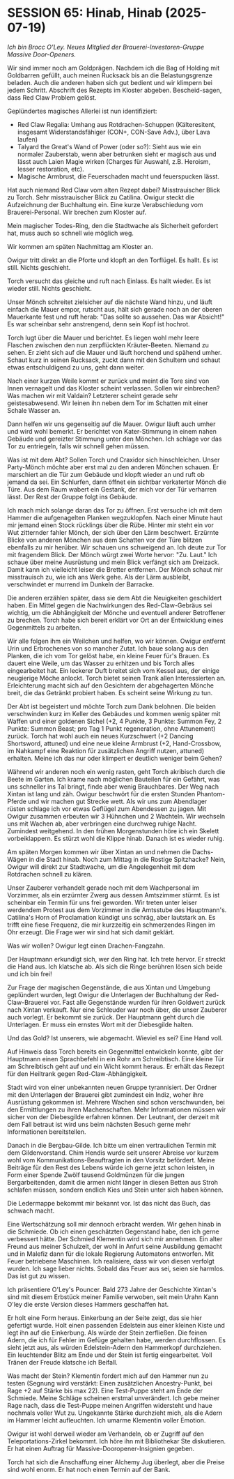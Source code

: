 <!-- Copyright 2020-2025 Dominik Jan Schott. All rights reserved. The license agreement is define in the LICENSE file in the root folder. -->
# **SESSION 65:                             Hinab, Hinab (2025-07-19)**

*Ich bin Brocc O'Ley. Neues Mitglied der Brauerei-Investoren-Gruppe Massive Door-Openers.*

Wir sind immer noch am Goldprägen.
Nachdem ich die Bag of Holding mit Goldbarren gefüllt, auch meinen Rucksack bis an die Belastungsgrenze beladen.
Auch die anderen haben sich gut bedient und wir klimpern bei jedem Schritt.
Abschrift des Rezepts im Kloster abgeben.
Bescheid-sagen, dass Red Claw Problem gelöst.

Geplündertes magisches Allerlei ist nun identifiziert:

- Red Claw Regalia: Umhang aus Rotdrachen-Schuppen (Kälteresitent, insgesamt Widerstandsfähiger (CON+, CON-Save Adv.), über Lava laufen)
- Talyard the Great's Wand of Power (oder so?): Sieht aus wie ein normaler Zauberstab, wenn aber betrunken sieht er magisch aus und lässt auch Laien Magie wirken (Charges für Auswahl, z.B. Heroism, lesser restoration, etc).
- Magische Armbrust, die Feuerschaden macht und feuerspucken lässt.

Hat auch niemand Red Claw vom alten Rezept dabei?
Misstrauischer Blick zu Torch. Sehr misstrauischer Blick zu Catilina.
Owigur steckt die Aufzeichnung der Buchhaltung ein.
Eine kurze Verabschiedung vom Brauerei-Personal.
Wir brechen zum Kloster auf.

Mein magischer Todes-Ring, den die Stadtwache als Sicherheit gefordert hat, muss auch so schnell wie möglich weg.

Wir kommen am späten Nachmittag am Kloster an.

Owigur tritt direkt an die Pforte und klopft an den Torflügel.
Es hallt.
Es ist still.
Nichts geschieht.

Torch versucht das gleiche und ruft nach Einlass.
Es hallt wieder.
Es ist wieder still.
Nichts geschieht.

Unser Mönch schreitet zielsicher auf die nächste Wand hinzu, und läuft einfach die Mauer empor, rutscht aus, hält sich gerade noch an der oberen Mauerkante fest und ruft herab: "Das sollte so aussehen. Das war Absicht!"
Es war scheinbar sehr anstrengend, denn sein Kopf ist hochrot.

Torch lugt über die Mauer und berichtet.
Es liegen wohl mehr leere Flaschen zwischen den nun zerpflückten Kräuter-Beeten.
Niemand zu sehen.
Er zieht sich auf die Mauer und läuft horchend und spähend umher.
Schaut kurz in seinen Rucksack, zuckt dann mit den Schultern und schaut etwas entschuldigend zu uns, geht dann weiter.

Nach einer kurzen Weile kommt er zurück und meint die Tore sind von Innen vernagelt und das Kloster scheint verlassen.
Sollen wir einbrechen?
Was machen wir mit Valdain?
Letzterer scheint gerade sehr geistesabwesend.
Wir leinen ihn neben dem Tor im Schatten mit einer Schale Wasser an.

Dann helfen wir uns gegenseitig auf die Mauer.
Owigur läuft auch umher und wird wohl bemerkt.
Er berichtet von Kater-Stimmung in einem nahen Gebäude und gereizter Stimmung unter den Mönchen.
Ich schlage vor das Tor zu entriegeln, falls wir schnell gehen müssen.

Was ist mit dem Abt?
Sollen Torch und Craxidor sich hinschleichen.
Unser Party-Mönch möchte aber erst mal zu den anderen Mönchen schauen.
Er marschiert an die Tür zum Gebäude und klopft wieder an und ruft ob jemand da sei.
Ein Schlurfen, dann öffnet ein sichtbar verkaterter Mönch die Türe.
Aus dem Raum wabert ein Gestank, der mich vor der Tür verharren lässt.
Der Rest der Gruppe folgt ins Gebäude.

Ich mach mich solange daran das Tor zu öffnen.
Erst versuche ich mit dem Hammer die aufgenagelten Planken wegzuklopfen.
Nach einer Minute haut mir jemand einen Stock rücklings über die Rübe.
Hinter mir steht ein vor Wut zitternder fahler Mönch, der sich über den Lärm beschwert.
Erzürnte Blicke von anderen Mönchen aus dem Schatten vor der Türe blitzen ebenfalls zu mir herüber.
Wir schauen uns schweigend an.
Ich deute zur Tor mit fragendem Blick.
Der Mönch würgt zwei Worte hervor: "Zu. Laut."
Ich schaue über meine Ausrüstung und mein Blick verfängt sich am Dreizack.
Damit kann ich vielleicht leiser die Bretter entfernen.
Der Mönch schaut mir misstrauisch zu, wie ich ans Werk gehe.
Als der Lärm ausbleibt, verschwindet er murrend im Dunkeln der Barracke.

Die anderen erzählen später, dass sie dem Abt die Neuigkeiten geschildert haben.
Ein Mittel gegen die Nachwirkungen des Red-Claw-Gebräus sei wichtig, um die Abhängigkeit der Mönche und eventuell anderer Betroffener zu brechen.
Torch habe sich bereit erklärt vor Ort an der Entwicklung eines Gegenmittels zu arbeiten.

Wir alle folgen ihm ein Weilchen und helfen, wo wir können.
Owigur entfernt Urin und Erbrochenes von so mancher Zutat.
Ich baue solang aus den Planken, die ich vom Tor gelöst habe, ein kleine Feuer für's Brauen.
Es dauert eine Weile, um das Wasser zu erhitzen und bis Torch alles eingearbeitet hat.
Ein leckerer Duft breitet sich vom Kessel aus, der einige neugierige Möche anlockt.
Torch bietet seinen Trank allen Interessierten an.
Erleichterung macht sich auf den Gesichtern der abgehagerten Mönche breit, die das Getränkt probiert haben.
Es scheint seine Wirkung zu tun.

Der Abt ist begeistert und möchte Torch zum Dank belohnen.
Die beiden verschwinden kurz im Keller des Gebäudes und kommen wenig später mit Waffen und einer goldenen Sichel (+2, 4 Punkte, 3 Punkte: Summon Fey, 2 Punkte: Summon Beast; pro Tag 1 Punkt regeneration, ohne Attunement) zurück.
Torch hat wohl auch ein neues Kurzschwert (+2 Dancing Shortsword, attuned) und eine neue kleine Armbrust (+2, Hand-Crossbow, im Nahkampf eine Reaktion für zusätzlichen Angriff nutzen, attuned) erhalten.
Meine ich das nur oder klimpert er deutlich weniger beim Gehen?

Während wir anderen noch ein wenig rasten, geht Torch akribisch durch die Beete im Garten.
Ich krame nach möglichen Bauteilen für ein Gefährt, was uns schneller ins Tal bringt, finde aber wenig Brauchbares.
Der Weg nach Xintan ist lang und zäh.
Owigur beschwört für die ersten Stunden Phantom-Pferde und wir machen gut Strecke wett.
Als wir uns zum Abendlager rüsten schlage ich vor etwas Geflügel zum Abendessen zu jagen.
Mit Owigur zusammen erbeuten wir 3 Hühnchen und 2 Wachteln.
Wir wechseln uns mit Wachen ab, aber verbringen eine durchweg ruhige Nacht.
Zumindest weitgehend. In den frühen Morgenstunden höre ich ein Skelett vorbeiklappern. Es stürzt wohl die Klippe hinab. Danach ist es wieder ruhig.

Am späten Morgen kommen wir über Xintan an und nehmen die Dachs-Wägen in die Stadt hinab.
Noch zum Mittag in die Rostige Spitzhacke?
Nein, Owigur will direkt zur Stadtwache, um die Angelegenheit mit dem Rotdrachen schnell zu klären.

Unser Zauberer verhandelt gerade noch mit dem Wachpersonal im Vorzimmer, als ein erzürnter Zwerg aus dessen Amtszimmer stürmt.
Es ist scheinbar ein Termin für uns frei geworden.
Wir treten unter leiser werdendem Protest aus dem Vorzimmer in die Amtsstube des Hauptmann's.
Catilina's Horn of Proclamation kündigt uns schräg, aber lautstark an.
Es trifft eine fiese Frequenz, die mir kurzzeitig ein schmerzendes Ringen im Ohr erzeugt.
Die Frage wer wir sind hat sich damit geklärt.

Was wir wollen?
Owigur legt einen Drachen-Fangzahn.

Der Hauptmann erkundigt sich, wer den Ring hat. Ich trete hervor.
Er streckt die Hand aus. Ich klatsche ab.
Als sich die Ringe berühren lösen sich beide und ich bin frei!

Zur Frage der magischen Gegenstände, die aus Xintan und Umgebung geplündert wurden, legt Owigur die Unterlagen der Buchhaltung der Red-Claw-Brauerei vor.
Fast alle Gegenstände wurden für ihren Goldwert zurück nach Xintan verkauft.
Nur eine Schleuder war noch über, die unser Zauberer auch vorlegt.
Er bekommt sie zurück.
Der Hauptmann geht durch die Unterlagen.
Er muss ein ernstes Wort mit der Diebesgilde halten.

Und das Gold? Ist unserers, wie abgemacht.
Wieviel es sei? Eine Hand voll.

Auf Hinweis dass Torch bereits ein Gegenmittel entwickeln konnte, gibt der Hauptmann einen Sprachbefehl in ein Rohr am Schreibtisch.
Eine kleine Tür am Schreibtisch geht auf und ein Wicht kommt heraus.
Er erhält das Rezept für den Heiltrank gegen Red-Claw-Abhängigkeit.

Stadt wird von einer unbekannten neuen Gruppe tyrannisiert.
Der Ordner mit den Unterlagen der Brauerei gibt zumindest ein Indiz, woher ihre Ausrüstung gekommen ist.
Mehrere Wachen sind schon verschwunden, bei den Ermittlungen zu ihren Machenschaften.
Mehr Informationen müssen wir sicher von der Diebesgilde erfahren können.
Der Leutnant, der derzeit mit dem Fall betraut ist wird uns beim nächsten Besuch gerne mehr Informationen bereitstellen.

Danach in die Bergbau-Gilde.
Ich bitte um einen vertraulichen Termin mit dem Gildenvorstand.
Chim Hendis wurde seit unserer Abreise vor kurzem wohl vom Kommunikations-Beauftragten in den Vorsitz befördert.
Meine Beiträge für den Rest des Lebens würde ich gerne jetzt schon leisten, in Form einer Spende
Zwölf tausend Goldmünzen für die jungen Bergarbeitenden, damit die armen nicht länger in diesen Betten aus Stroh schlafen müssen, sondern endlich Kies und Stein unter sich haben können.

Die Ledermappe bekommt mir bekannt vor.
Ist das nicht das Buch, das schwach macht.

Eine Wertschätzung soll mir dennoch erbracht werden.
Wir gehen hinab in die Schmiede.
Ob ich einen geschätzten Gegenstand habe, den ich gerne verbessert hätte.
Der Schmied Klementin wird sich mir annehmen.
Ein alter Freund aus meiner Schulzeit, der wohl in Anfurt seine Ausbildung gemacht und in Malefiz dann für die lokale Regierung Automatons entworfen.
Mit Feuer betriebene Maschinen.
Ich realisiere, dass wir von diesen verfolgt wurden.
Ich sage lieber nichts.
Sobald das Feuer aus sei, seien sie harmlos.
Das ist gut zu wissen.

Ich präsentiere O'Ley's Pouncer.
Bald 273 Jahre der Geschichte Xintan's sind mit diesem Erbstück meiner Familie verwoben, seit mein Urahn Kann O'ley die erste Version dieses Hammers geschaffen hat.

Er holt eine Form heraus.
Einkerbung an der Seite zeigt, das sie hier gefertigt wurde.
Holt einen passenden Edelstein aus einer kleinen Kiste und legt ihn auf die Einkerbung.
Als würde der Stein zerfließen.
Die feinen Adern, die ich für Fehler im Gefüge gehalten habe, werden durchflossen.
Es sieht jetzt aus, als würden Edelstein-Adern den Hammerkopf durchziehen.
Ein leuchtender Blitz am Ende und der Stein ist fertig eingearbeitet.
Voll Tränen der Freude klatsche ich Beifall.

Was macht der Stein?
Klementin fordert mich auf den Hammer nun zu testen (Segnung wird verstärkt: Einen zusätzlichen Ancestry-Punkt, bei Rage +2 auf Stärke bis max 22).
Eine Test-Puppe steht am Ende der Schmiede. Meine Schläge scheinen erstmal unverändert.
Ich gebe meiner Rage nach, dass die Test-Puppe meinen Angriffen widersteht und haue nochmals voller Wut zu.
Ungekannte Stärke durchzieht mich, als die Adern im Hammer leicht aufleuchten.
Ich umarme Klementin voller Emotion.

Owigur ist wohl derweil wieder am Verhandeln, ob er Zugriff auf den Teleportations-Zirkel bekommt. Ich höre ihn mit Bibliothekar Ste diskutieren.
Er hat einen Auftrag für Massive-Dooropener-Insignien gegeben.

Torch hat sich die Anschaffung einer Alchemy Jug überlegt, aber die Preise sind wohl enorm.
Er hat noch einen Termin auf der Bank.
